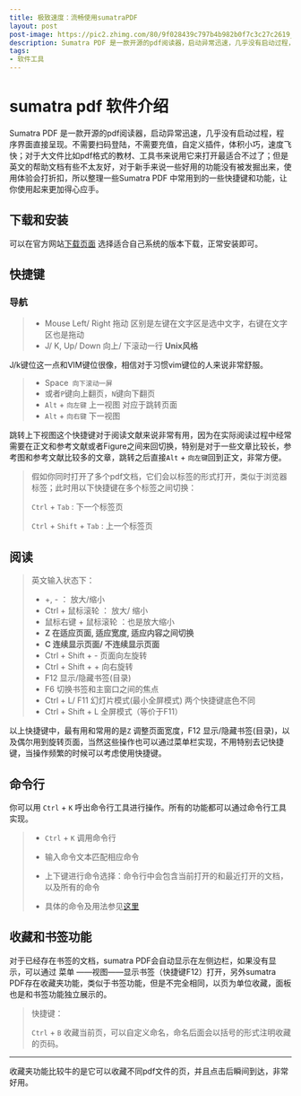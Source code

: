```yaml
---
title: 极致速度：流畅使用sumatraPDF
layout: post
post-image: https://pic2.zhimg.com/80/9f028439c797b4b982b0f7c3c27c2619_1440w.webp
description: Sumatra PDF 是一款开源的pdf阅读器，启动异常迅速，几乎没有启动过程，程序界面直接呈现。不需要扫码登陆，不需要充值，自定义插件，体积小巧，速度飞快；对于大文件比如pdf格式的教材、工具书来说用它来打开最适合不过了；但是英文的帮助文档有些不太友好，对于新手来说一些好用的功能没有被发掘出来，使用体验会打折扣，所以整理一些Sumatra PDF 中常用到的一些快捷键和功能，让你使用起来更加得心应手。
tags:
- 软件工具
---
```




# sumatra pdf  软件介绍

Sumatra PDF 是一款开源的pdf阅读器，启动异常迅速，几乎没有启动过程，程序界面直接呈现。不需要扫码登陆，不需要充值，自定义插件，体积小巧，速度飞快；对于大文件比如pdf格式的教材、工具书来说用它来打开最适合不过了；但是英文的帮助文档有些不太友好，对于新手来说一些好用的功能没有被发掘出来，使用体验会打折扣，所以整理一些Sumatra PDF 中常用到的一些快捷键和功能，让你使用起来更加得心应手。

## 下载和安装

可以在官方网站[下载页面](https://www.sumatrapdfreader.org/download-free-pdf-viewer) 选择适合自己系统的版本下载，正常安装即可。

## 快捷键

### 导航

> - Mouse Left/ Right 拖动 区别是左键在文字区是选中文字，右键在文字区也是拖动
> - J/ K, Up/ Down 向上/ 下滚动一行 **Unix风格**

J/k键位这一点和VIM键位很像，相信对于习惯vim键位的人来说非常舒服。

> - Space` 向下滚动一屏` 
> - 或者`P`键向上翻页，`N`键向下翻页
> - `Alt` + `向左键` 上一视图 对应于跳转页面
> - `Alt` + `向右键` 下一视图

跳转上下视图这个快捷键对于阅读文献来说非常有用，因为在实际阅读过程中经常需要在正文和参考文献或者Figure之间来回切换，特别是对于一些文章比较长，参考图和参考文献比较多的文章，跳转之后直接`Alt` + `向左键`回到正文，非常方便。

> 假如你同时打开了多个pdf文档，它们会以标签的形式打开，类似于浏览器标签；此时用以下快捷键在多个标签之间切换：
>
> `Ctrl` + `Tab` : 下一个标签页
>
> `Ctrl` + `Shift` + `Tab` : 上一个标签页

## 阅读

> 英文输入状态下：
>
> - +, - ： 放大/缩小
> - Ctrl + 鼠标滚轮 ： 放大/ 缩小
> - 鼠标右键  + 鼠标滚轮 ：也是放大缩小
> - **Z 在适应页面, 适应宽度, 适应内容之间切换**
> - **C 连续显示页面/ 不连续显示页面**
> - Ctrl + Shift + - 页面向左旋转
> - Ctrl + Shift + + 向右旋转
> - F12 显示/隐藏书签(目录)
> - F6 切换书签和主窗口之间的焦点
> - Ctrl + L/ F11 幻灯片模式(最小全屏模式) 两个快捷键底色不同
> - Ctrl + Shift + L 全屏模式（等价于F11）

以上快捷键中，最有用和常用的是`Z` 调整页面宽度，F12 显示/隐藏书签(目录)，以及偶尔用到旋转页面，当然这些操作也可以通过菜单栏实现，不用特别去记快捷键，当操作频繁的时候可以考虑使用快捷键。

## 命令行

你可以用 `Ctrl` + `K` 呼出命令行工具进行操作。所有的功能都可以通过命令行工具实现。

> - `Ctrl` + `K`  调用命令行
>
> - 输入命令文本匹配相应命令
> - 上下键进行命令选择：命令行中会包含当前打开的和最近打开的文档，以及所有的命令
> - 具体的命令及用法参见[这里](https://www.sumatrapdfreader.org/docs/Commands) 

## 收藏和书签功能

对于已经存在书签的文档，sumatra PDF会自动显示在左侧边栏，如果没有显示，可以通过 菜单 ——视图——显示书签（快捷键F12）打开，另外sumatra PDF存在收藏夹功能，类似于书签功能，但是不完全相同，以页为单位收藏，面板也是和书签功能独立展示的。

> 快捷键：
>
> `Ctrl` + `B` 收藏当前页，可以自定义命名，命名后面会以括号的形式注明收藏的页码。

---
收藏夹功能比较牛的是它可以收藏不同pdf文件的页，并且点击后瞬间到达，非常好用。